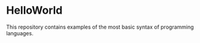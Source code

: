 HelloWorld
==========

This repository contains examples of the most basic syntax of programming languages.
